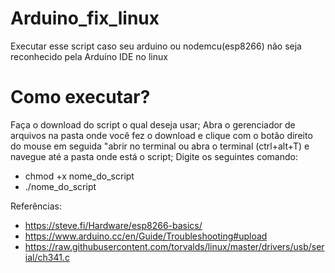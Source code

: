 # Arduino_fix_linux
  Executar esse script caso seu arduino ou nodemcu(esp8266) não seja reconhecido pela Arduíno IDE no linux
# Como executar?
  Faça o download do script o qual deseja usar;
  Abra o gerenciador de arquivos na pasta onde você fez o download e clique com o botão direito do mouse em seguida "abrir no     terminal ou abra o terminal (ctrl+alt+T) e navegue até a pasta onde está o script;
  Digite os seguintes comando:
  - chmod +x nome_do_script
  - ./nome_do_script
  
  Referências:
- https://steve.fi/Hardware/esp8266-basics/ 
- https://www.arduino.cc/en/Guide/Troubleshooting#upload 
- https://raw.githubusercontent.com/torvalds/linux/master/drivers/usb/serial/ch341.c 
